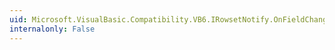 ```yaml
---
uid: Microsoft.VisualBasic.Compatibility.VB6.IRowsetNotify.OnFieldChange(Microsoft.VisualBasic.Compatibility.VB6.IRowset,System.Int32,System.Int32,System.Int32[],System.Int32,System.Int32,System.Int32)
internalonly: False
---
```

